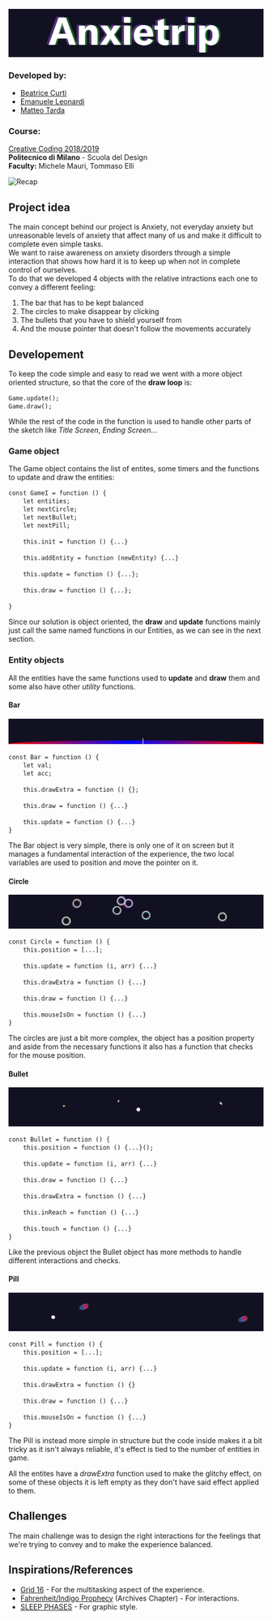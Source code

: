 ![Header](imgs/logo.png)

### Developed by:
* [Beatrice Curti](mailto:bea_curti@libero.it)
* [Emanuele Leonardi](mailto:emanuele.leonardi97@gmail.com)
* [Matteo Tarda](mailto:t_matteo@ymail.com)

### Course:
[Creative Coding 2018/2019](https://drawwithcode.github.io/2018/)<br>
**Politecnico di Milano** - Scuola del Design<br>
**Faculty:** Michele Mauri, Tommaso Elli

![Recap](imgs/recap.gif)

## Project idea

The main concept behind our project is Anxiety, not everyday anxiety but unreasonable levels of anxiety that affect many of us and make it difficult to complete even simple tasks.<br>
We want to raise awareness on anxiety disorders through a simple interaction that shows how hard it is to keep up when not in complete control of ourselves.<br>
To do that we developed 4 objects with the relative intractions each one to convey a different feeling:
1. The bar that has to be kept balanced
2. The circles to make disappear by clicking
3. The bullets that you have to shield yourself from
4. And the mouse pointer that doesn't follow the movements accurately

## Developement

To keep the code simple and easy to read we went with a more object oriented structure, so that the core of the **draw loop** is:
```
Game.update();
Game.draw();
```
While the rest of the code in the function is used to handle other parts of the sketch like *Title Screen*, *Ending Screen*...

### Game object

The Game object contains the list of entites, some timers and the functions to update and draw the entities:

```
const GameI = function () {
    let entities;
    let nextCircle;
    let nextBullet;
    let nextPill;

    this.init = function () {...}

    this.addEntity = function (newEntity) {...}

    this.update = function () {...};

    this.draw = function () {...};

}
```

Since our solution is object oriented, the **draw** and **update** functions mainly just call the same named functions in our Entities, as we can see in the next section.

### Entity objects

All the entities have the same functions used to **update** and **draw** them and some also have other *utility* functions.

#### Bar

![Bar](imgs/bar.png)

```
const Bar = function () {
    let val;
    let acc;
    
    this.drawExtra = function () {};

    this.draw = function () {...}

    this.update = function () {...}
}
```
The Bar object is very simple, there is only one of it on screen but it manages a fundamental interaction of the experience, the two local variables are used to position and move the pointer on it.

#### Circle

![Circle](imgs/circle.png)

```
const Circle = function () {
    this.position = [...];
    
    this.update = function (i, arr) {...}
    
    this.drawExtra = function () {...}
    
    this.draw = function () {...}
    
    this.mouseIsOn = function () {...}
}
```
The circles are just a bit more complex, the object has a position property and aside from the necessary functions it also has a function that checks for the mouse position.

#### Bullet

![Bullet](imgs/bullet.png)

```
const Bullet = function () {
    this.position = function () {...}();
    
    this.update = function (i, arr) {...}
    
    this.draw = function () {...}
    
    this.drawExtra = function () {...}
    
    this.inReach = function () {...}

    this.touch = function () {...}
}
```
Like the previous object the Bullet object has more methods to handle different interactions and checks.

#### Pill

![Pill](imgs/pill.png)

```
const Pill = function () {
    this.position = [...];
    
    this.update = function (i, arr) {...}
    
    this.drawExtra = function () {}
    
    this.draw = function () {...}
    
    this.mouseIsOn = function () {...}
}
```
The Pill is instead more simple in structure but the code inside makes it a bit tricky as it isn't always reliable, it's effect is tied to the number of entities in game.

All the entites have a *drawExtra* function used to make the glitchy effect, on some of these objects it is left empty as they don't have said effect applied to them.

## Challenges

The main challenge was to design the right interactions for the feelings that we're trying to convey and to make the experience balanced.

## Inspirations/References

- [Grid 16](https://armorgames.com/play/841/grid16) - For the multitasking aspect of the experience.
- [Fahrenheit/Indigo Prophecy](https://www.youtube.com/watch?v=AynRWv4iCyA) (Archives Chapter) - For interactions.
- [SLEEP PHASES](https://jandornig.github.io/SLEEP_merge/) - For graphic style.